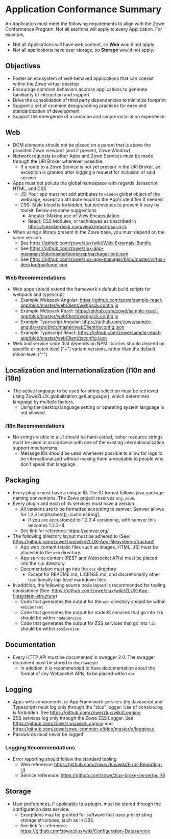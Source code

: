 # Application Conformance Summary

An Application must meet the following requirements to align with the Zowe Conformance Program. 
Not all sections will apply to every Application.
For example, 
* Not all Applications will have web content, so **Web** would not apply. 
* Not all applications have user storage, so **Storage** would not apply.

## Objectives
* Foster an ecosystem of well-behaved applications that can coexist within the Zowe virtual desktop
* Encourage common behaviors accross applications to generate familiarity of interaction and support
* Drive the consolidation of third party dependencies to minimize footprint
* Support a set of common design/coding practices for ease and standardization of development
* Support the emergence of a common and simple installation experience


## Web
* DOM elements should not be placed on a parent that is above the provided Zowe viewport (and if present, Zowe Window)
* Network requests to other Apps and Zowe Services must be made through the URI Broker whenever possible.
    * If a route to a Zowe Service is not yet present in the URI Broker, an exception is granted after logging a request for inclusion of said service
* Apps must not pollute the global namespace with regards Javascript, HTML, and CSS
    * JS: Your app must not add attributes to `window` global object of the webpage, except an attribute equal to the App's identifier if needed.
    * CSS: Style bleed is forbidden, but techniques to prevent it vary by toolkit. Below are some suggestions
        * Angular: Making use of View Encapsulation
        * React: CSS Modules, or techniques as described in https://speakerdeck.com/vjeux/react-css-in-js
* When using a library present in the Zowe base, you must depend on the same version.
    * See https://github.com/zowe/zlux/wiki/Web-Externals-Bundle
    * See https://github.com/zowe/zlux-app-manager/blob/master/bootstrap/package-lock.json
    * See https://github.com/zowe/zlux-app-manager/blob/master/virtual-desktop/package.json
    
### Web **Recommendations**
* Web apps should extend the framework's default build scripts for webpack and typescript
    * Example Webpack Angular: https://github.com/zowe/sample-react-app/blob/master/webClient/webpack.config.js
    * Example Webpack React: https://github.com/zowe/sample-react-app/blob/master/webClient/webpack.config.js
    * Example Typescript Angular: https://github.com/zowe/sample-angular-app/blob/master/webClient/tsconfig.json
    * Example Typescript React: https://github.com/zowe/sample-react-app/blob/master/webClient/tsconfig.json
* Web and service code that depends on NPM libraries should depend on specific or patch level ("~") variant versions, rather than the default minor-level ("^")

## Localization and Internationalization (l10n and i18n)
* The active language to be used for string selection must be retrieved using ZoweZLUX.globalization.getLanguage(), which determines language by multiple factors.
    * Using the desktop language setting or operating system language is not allowed.

### i18n **Recommendations**
* No strings visible in a UI should be hard-coded, rather resource strings must be used in accordance with one of the existing internationalization support mechanisms.
    * Message IDs should be used whenever possible to allow for logs to be internationalized without making them unreadable to people who don't speak that language

## Packaging
* Every plugin must have a unique ID. The ID format follows java package naming conventions. The Zowe project reserves `org.zowe`.
* Every plugin and each of its services must have a version. 
    * All versions are to be formatted according to semver. Semver allows for 1.2.3[-alpha/beta][+customstring].
        * If you are accustomed to 1.2.3.4 versioning, with semver this becomes 1.2.3+4
    * See link for reference: https://semver.org/
* The following directory layout must be adhered to (See: https://github.com/zowe/zlux/wiki/ZLUX-App-filesystem-structure)
    * App web content (static files such as images, HTML, JS) must be placed into the `web` directory.
    * App service content (REST and Websocket APIs) must be placed into the `lib` directory.
    * Documentation must go into the `doc` directory
        * Except for README.md, LICENSE.md, and discretionarily other traditionally top-level markdown files
* In addition, the following source code layout is recommended for tooling consistency (See: https://github.com/zowe/zlux/wiki/ZLUX-App-filesystem-structure)
    * Code that generates the output for the `web` directory should be within `webContent`
    * Code that generates the output for nodeJS services that go into `lib` should be within `nodeService`
    * Code that generates the output for ZSS services that go into `lib` should be within `zssService`
    
## Documentation
* Every HTTP API must be documented in swagger 2.0. The swagger document must be stored in `doc/swagger`
    * In addition, it is recommended to have documentation about the format of any Websocket APIs, to be placed within `doc`
    
## Logging
* Apps web components, or App Framework services (eg Javascript and Typescript) must log only through the "zlux" logger.
  Use of console.log is forbidden. See https://github.com/zowe/zlux/wiki/Logging
* ZSS services log only through the Zowe ZSS Logger. See https://github.com/zowe/zlux/wiki/Logging and https://github.com/zowe/zowe-common-c/blob/master/c/logging.c
* Passwords must never be logged

### Logging **Recommendations**
* Error reporting should follow the standard tooling
    * Web reference: https://github.com/zowe/zlux/wiki/Error-Reporting-UI
    * Service reference: https://github.com/zowe/zlux-proxy-server/pull/8

## Storage
* User preferences, if applicable to a plugin, must be stored through the configuration data service.
  * Exceptions may be granted for software that uses pre-existing storage structures, such as in DB2.
  * See link for reference: https://github.com/zowe/zlux/wiki/Configuration-Dataservice
